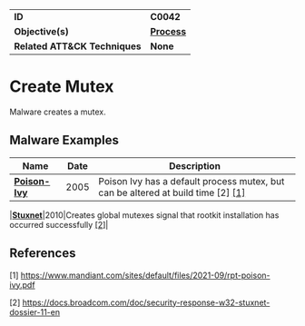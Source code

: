 
<table>
<tr>
<td><b>ID</b></td>
<td><b>C0042</b></td>
</tr>
<tr>
<td><b>Objective(s)</b></td>
<td><b><a href="../process">Process</a></b></td>
</tr>
<tr>
<td><b>Related ATT&CK Techniques</b></td>
<td><b>None</b></td>
</tr>
</table>


Create Mutex
============
Malware creates a mutex. 

Malware Examples
----------------
|Name|Date|Description|
|---|---|---|
|[**Poison-Ivy**](../xample-malware/poison-ivy.md)|2005|Poison Ivy has a default process mutex, but can be altered at build time [2] [[1]](#1)|

|[**Stuxnet**](../xample-malware/stuxnet.md)|2010|Creates global mutexes signal that rootkit installation has occurred successfully  [[2]](#2)|

References
----------
<a name="1">[1]</a> https://www.mandiant.com/sites/default/files/2021-09/rpt-poison-ivy.pdf

<a name="2">[2]</a> https://docs.broadcom.com/doc/security-response-w32-stuxnet-dossier-11-en
